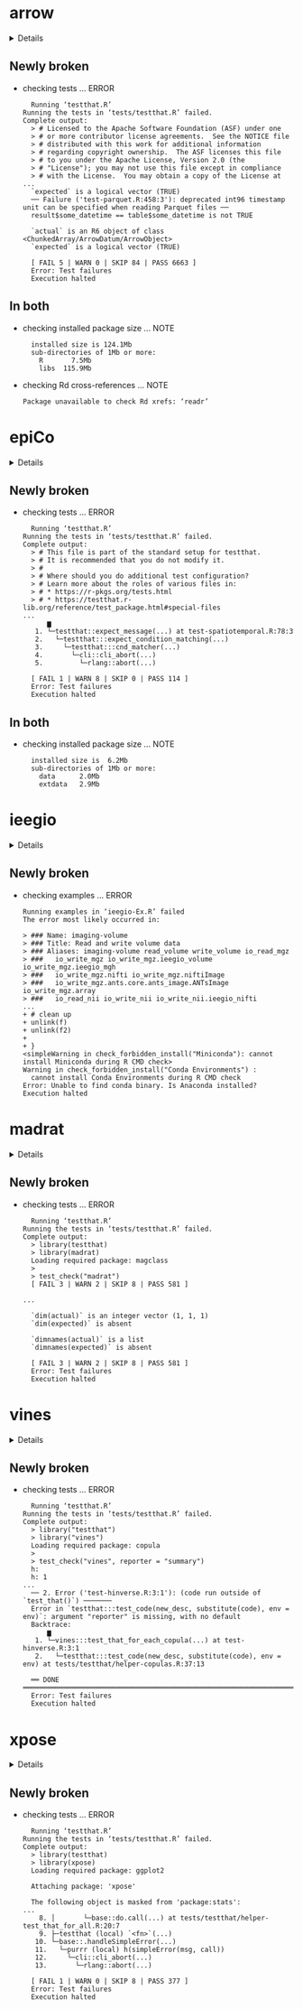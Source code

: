 # arrow

<details>

* Version: 17.0.0.1
* GitHub: https://github.com/apache/arrow
* Source code: https://github.com/cran/arrow
* Date/Publication: 2024-08-21 12:20:06 UTC
* Number of recursive dependencies: 77

Run `revdepcheck::cloud_details(, "arrow")` for more info

</details>

## Newly broken

*   checking tests ... ERROR
    ```
      Running ‘testthat.R’
    Running the tests in ‘tests/testthat.R’ failed.
    Complete output:
      > # Licensed to the Apache Software Foundation (ASF) under one
      > # or more contributor license agreements.  See the NOTICE file
      > # distributed with this work for additional information
      > # regarding copyright ownership.  The ASF licenses this file
      > # to you under the Apache License, Version 2.0 (the
      > # "License"); you may not use this file except in compliance
      > # with the License.  You may obtain a copy of the License at
    ...
      `expected` is a logical vector (TRUE)
      ── Failure ('test-parquet.R:458:3'): deprecated int96 timestamp unit can be specified when reading Parquet files ──
      result$some_datetime == table$some_datetime is not TRUE
      
      `actual` is an R6 object of class <ChunkedArray/ArrowDatum/ArrowObject>
      `expected` is a logical vector (TRUE)
      
      [ FAIL 5 | WARN 0 | SKIP 84 | PASS 6663 ]
      Error: Test failures
      Execution halted
    ```

## In both

*   checking installed package size ... NOTE
    ```
      installed size is 124.1Mb
      sub-directories of 1Mb or more:
        R       7.5Mb
        libs  115.9Mb
    ```

*   checking Rd cross-references ... NOTE
    ```
    Package unavailable to check Rd xrefs: ‘readr’
    ```

# epiCo

<details>

* Version: 1.0.0
* GitHub: https://github.com/epiverse-trace/epiCo
* Source code: https://github.com/cran/epiCo
* Date/Publication: 2024-06-28 09:40:05 UTC
* Number of recursive dependencies: 128

Run `revdepcheck::cloud_details(, "epiCo")` for more info

</details>

## Newly broken

*   checking tests ... ERROR
    ```
      Running ‘testthat.R’
    Running the tests in ‘tests/testthat.R’ failed.
    Complete output:
      > # This file is part of the standard setup for testthat.
      > # It is recommended that you do not modify it.
      > #
      > # Where should you do additional test configuration?
      > # Learn more about the roles of various files in:
      > # * https://r-pkgs.org/tests.html
      > # * https://testthat.r-lib.org/reference/test_package.html#special-files
    ...
          ▆
       1. └─testthat::expect_message(...) at test-spatiotemporal.R:78:3
       2.   └─testthat:::expect_condition_matching(...)
       3.     └─testthat:::cnd_matcher(...)
       4.       └─cli::cli_abort(...)
       5.         └─rlang::abort(...)
      
      [ FAIL 1 | WARN 8 | SKIP 0 | PASS 114 ]
      Error: Test failures
      Execution halted
    ```

## In both

*   checking installed package size ... NOTE
    ```
      installed size is  6.2Mb
      sub-directories of 1Mb or more:
        data      2.0Mb
        extdata   2.9Mb
    ```

# ieegio

<details>

* Version: 0.0.2
* GitHub: https://github.com/dipterix/ieegio
* Source code: https://github.com/cran/ieegio
* Date/Publication: 2024-10-31 23:20:02 UTC
* Number of recursive dependencies: 88

Run `revdepcheck::cloud_details(, "ieegio")` for more info

</details>

## Newly broken

*   checking examples ... ERROR
    ```
    Running examples in ‘ieegio-Ex.R’ failed
    The error most likely occurred in:
    
    > ### Name: imaging-volume
    > ### Title: Read and write volume data
    > ### Aliases: imaging-volume read_volume write_volume io_read_mgz
    > ###   io_write_mgz io_write_mgz.ieegio_volume io_write_mgz.ieegio_mgh
    > ###   io_write_mgz.nifti io_write_mgz.niftiImage
    > ###   io_write_mgz.ants.core.ants_image.ANTsImage io_write_mgz.array
    > ###   io_read_nii io_write_nii io_write_nii.ieegio_nifti
    ...
    + # clean up
    + unlink(f)
    + unlink(f2)
    + 
    + }
    <simpleWarning in check_forbidden_install("Miniconda"): cannot install Miniconda during R CMD check>
    Warning in check_forbidden_install("Conda Environments") :
      cannot install Conda Environments during R CMD check
    Error: Unable to find conda binary. Is Anaconda installed?
    Execution halted
    ```

# madrat

<details>

* Version: 3.6.4
* GitHub: https://github.com/pik-piam/madrat
* Source code: https://github.com/cran/madrat
* Date/Publication: 2023-08-23 14:30:08 UTC
* Number of recursive dependencies: 79

Run `revdepcheck::cloud_details(, "madrat")` for more info

</details>

## Newly broken

*   checking tests ... ERROR
    ```
      Running ‘testthat.R’
    Running the tests in ‘tests/testthat.R’ failed.
    Complete output:
      > library(testthat)
      > library(madrat)
      Loading required package: magclass
      > 
      > test_check("madrat")
      [ FAIL 3 | WARN 2 | SKIP 8 | PASS 581 ]
      
    ...
      
      `dim(actual)` is an integer vector (1, 1, 1)
      `dim(expected)` is absent
      
      `dimnames(actual)` is a list
      `dimnames(expected)` is absent
      
      [ FAIL 3 | WARN 2 | SKIP 8 | PASS 581 ]
      Error: Test failures
      Execution halted
    ```

# vines

<details>

* Version: 1.1.5
* GitHub: https://github.com/yasserglez/vines
* Source code: https://github.com/cran/vines
* Date/Publication: 2016-07-28 11:49:43
* Number of recursive dependencies: 41

Run `revdepcheck::cloud_details(, "vines")` for more info

</details>

## Newly broken

*   checking tests ... ERROR
    ```
      Running ‘testthat.R’
    Running the tests in ‘tests/testthat.R’ failed.
    Complete output:
      > library("testthat")
      > library("vines")
      Loading required package: copula
      > 
      > test_check("vines", reporter = "summary")
      h: 
      h: 1
    ...
      ── 2. Error ('test-hinverse.R:3:1'): (code run outside of `test_that()`) ───────
      Error in `testthat:::test_code(new_desc, substitute(code), env = env)`: argument "reporter" is missing, with no default
      Backtrace:
          ▆
       1. └─vines:::test_that_for_each_copula(...) at test-hinverse.R:3:1
       2.   └─testthat:::test_code(new_desc, substitute(code), env = env) at tests/testthat/helper-copulas.R:37:13
      
      ══ DONE ════════════════════════════════════════════════════════════════════════
      Error: Test failures
      Execution halted
    ```

# xpose

<details>

* Version: 0.4.18
* GitHub: https://github.com/UUPharmacometrics/xpose
* Source code: https://github.com/cran/xpose
* Date/Publication: 2024-02-01 16:20:02 UTC
* Number of recursive dependencies: 108

Run `revdepcheck::cloud_details(, "xpose")` for more info

</details>

## Newly broken

*   checking tests ... ERROR
    ```
      Running ‘testthat.R’
    Running the tests in ‘tests/testthat.R’ failed.
    Complete output:
      > library(testthat)
      > library(xpose)
      Loading required package: ggplot2
      
      Attaching package: 'xpose'
      
      The following object is masked from 'package:stats':
    ...
        8. │       └─base::do.call(...) at tests/testthat/helper-test_that_for_all.R:20:7
        9. ├─testthat (local) `<fn>`(...)
       10. └─base::.handleSimpleError(...)
       11.   └─purrr (local) h(simpleError(msg, call))
       12.     └─cli::cli_abort(...)
       13.       └─rlang::abort(...)
      
      [ FAIL 1 | WARN 0 | SKIP 8 | PASS 377 ]
      Error: Test failures
      Execution halted
    ```

